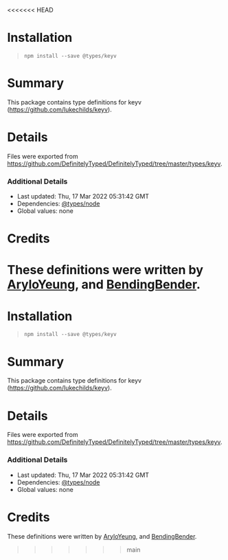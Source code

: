 <<<<<<< HEAD
# Installation
> `npm install --save @types/keyv`

# Summary
This package contains type definitions for keyv (https://github.com/lukechilds/keyv).

# Details
Files were exported from https://github.com/DefinitelyTyped/DefinitelyTyped/tree/master/types/keyv.

### Additional Details
 * Last updated: Thu, 17 Mar 2022 05:31:42 GMT
 * Dependencies: [@types/node](https://npmjs.com/package/@types/node)
 * Global values: none

# Credits
These definitions were written by [AryloYeung](https://github.com/Arylo), and [BendingBender](https://github.com/BendingBender).
=======
# Installation
> `npm install --save @types/keyv`

# Summary
This package contains type definitions for keyv (https://github.com/lukechilds/keyv).

# Details
Files were exported from https://github.com/DefinitelyTyped/DefinitelyTyped/tree/master/types/keyv.

### Additional Details
 * Last updated: Thu, 17 Mar 2022 05:31:42 GMT
 * Dependencies: [@types/node](https://npmjs.com/package/@types/node)
 * Global values: none

# Credits
These definitions were written by [AryloYeung](https://github.com/Arylo), and [BendingBender](https://github.com/BendingBender).
>>>>>>> main
